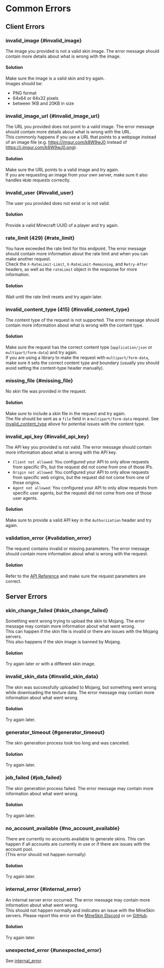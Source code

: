 # Common Errors

## Client Errors

### invalid_image {#invalid_image}
The image you provided is not a valid skin image. The error message should contain more details about what is wrong with the image.  
#### Solution
Make sure the image is a valid skin and try again.  
Images should be:
- PNG format
- 64x64 or 64x32 pixels
- between 1KB and 20KB in size

### invalid_image_url {#invalid_image_url}
The URL you provided does not point to a valid image. The error message should contain more details about what is wrong with the URL.  
This commonly happens if you use a URL that points to a webpage instead of an image file (e.g. https://imgur.com/k8W9wJ0 instead of https://i.imgur.com/k8W9wJ0.png).
#### Solution
Make sure the URL points to a valid image and try again.  
If you are requesting an image from your own server, make sure it also handles `HEAD` requests correctly.

### invalid_user {#invalid_user}
The user you provided does not exist or is not valid. 
#### Solution
Provide a valid Minecraft UUID of a player and try again.

### rate_limit (429) {#rate_limit}
You have exceeded the rate limit for this endpoint. The error message should contain more information about the rate limit and when you can make another request.  
Check the `X-RateLimit-Limit`, `X-RateLimit-Remaining`, and `Retry-After` headers, as well as the `rateLimit` object in the response for more information.
#### Solution
Wait until the rate limit resets and try again later.

### invalid_content_type (415) {#invalid_content_type}
The content type of the request is not supported. The error message should contain more information about what is wrong with the content type.
#### Solution
Make sure the request has the correct content type (`application/json` or `multipart/form-data`) and try again.  
If you are using a library to make the request with `multipart/form-data`, make sure it sets the correct content type and boundary (usually you should avoid setting the content-type header manually).

### missing_file {#missing_file}
No skin file was provided in the request.
#### Solution
Make sure to include a skin file in the request and try again.  
The file should be sent as a `file` field in a `multipart/form-data` request. See [invalid_content_type](#invalid_content_type) above for potential issues with the content type.

### invalid_api_key {#invalid_api_key}
The API key you provided is not valid. The error message should contain more information about what is wrong with the API key.  
* `Client not allowed`: You configured your API to only allow requests from specific IPs, but the request did not come from one of those IPs.
* `Origin not allowed`: You configured your API to only allow requests from specific web origins, but the request did not come from one of those origins.
* `Agent not allowed`: You configured your API to only allow requests from specific user agents, but the request did not come from one of those user agents.

#### Solution
Make sure to provide a valid API key in the `Authorization` header and try again.

### validation_error {#validation_error}
The request contains invalid or missing parameters. The error message should contain more information about what is wrong with the request.
#### Solution
Refer to the [API Reference](/docs/category/mineskin-api) and make sure the request parameters are correct.  


## Server Errors

### skin_change_failed {#skin_change_failed}
Something went wrong trying to upload the skin to Mojang. The error message may contain more information about what went wrong.  
This can happen if the skin file is invalid or there are issues with the Mojang servers.  
This also happens if the skin image is banned by Mojang.
#### Solution
Try again later or with a different skin image.

### invalid_skin_data {#invalid_skin_data}
The skin was successfully uploaded to Mojang, but something went wrong while downloading the texture data. The error message may contain more information about what went wrong.  
#### Solution
Try again later.  

### generator_timeout {#generator_timeout}
The skin generation process took too long and was canceled. 
#### Solution
Try again later.

### job_failed {#job_failed}
The skin generation process failed. The error message may contain more information about what went wrong.
#### Solution
Try again later.

### no_account_available {#no_account_available}
There are currently no accounts available to generate skins. This can happen if all accounts are currently in use or if there are issues with the account pool.  
(This error should not happen normally)
#### Solution
Try again later.

### internal_error {#internal_error}
An internal server error occurred. The error message may contain more information about what went wrong.  
This should not happen normally and indicates an issue with the MineSkin servers. Please report this error on the [MineSkin Discord](https://minesk.in/discord) or on [GitHub](https://github.com/MineSkin/api.mineskin.org/issues/new/choose).
#### Solution
Try again later.  

### unexpected_error {#unexpected_error}
See [internal_error](#internal_error).